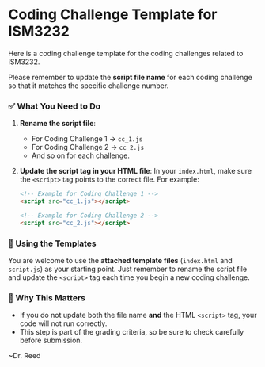 # Coding Challenge Template for ISM3232

Here is a coding challenge template for the coding challenges related to ISM3232.

Please remember to update the **script file name** for each coding challenge so that it matches the specific challenge number.

### ✅ What You Need to Do

1. **Rename the script file**:

   * For Coding Challenge 1 → `cc_1.js`
   * For Coding Challenge 2 → `cc_2.js`
   * And so on for each challenge.

2. **Update the script tag in your HTML file**:
   In your `index.html`, make sure the `<script>` tag points to the correct file. For example:

   ```html
   <!-- Example for Coding Challenge 1 -->
   <script src="cc_1.js"></script>
   ```

   ```html
   <!-- Example for Coding Challenge 2 -->
   <script src="cc_2.js"></script>
   ```

### 📝 Using the Templates

You are welcome to use the **attached template files** (`index.html` and `script.js`) as your starting point. Just remember to rename the script file and update the `<script>` tag each time you begin a new coding challenge.

### 🚨 Why This Matters

* If you do not update both the file name **and** the HTML `<script>` tag, your code will not run correctly.
* This step is part of the grading criteria, so be sure to check carefully before submission.

~Dr. Reed
